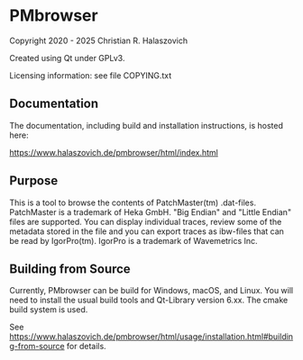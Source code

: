 # PMbrowser
Copyright 2020 - 2025 Christian R. Halaszovich

Created using Qt under GPLv3.

Licensing information: see file COPYING.txt

## Documentation
The documentation, including build and installation instructions, is hosted here:

https://www.halaszovich.de/pmbrowser/html/index.html

## Purpose
This is a tool to browse the contents of PatchMaster(tm) .dat-files. PatchMaster is a trademark of Heka GmbH.
"Big Endian" and "Little Endian" files are supported.
You can display individual traces, review some of the metadata stored in the file and you can export traces
as ibw-files that can be read by IgorPro(tm). IgorPro is a trademark of Wavemetrics Inc.

## Building from Source
Currently, PMbrowser can be build for Windows, macOS, and Linux.
You will need to install the usual build tools and Qt-Library version 6.xx.
The cmake build system is used.

See https://www.halaszovich.de/pmbrowser/html/usage/installation.html#building-from-source
for details.
